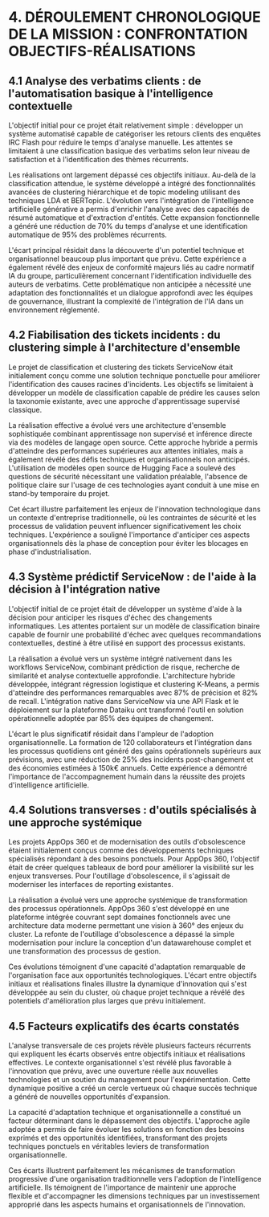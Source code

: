 # 4. DÉROULEMENT CHRONOLOGIQUE DE LA MISSION : CONFRONTATION OBJECTIFS-RÉALISATIONS

## 4.1 Analyse des verbatims clients : de l'automatisation basique à l'intelligence contextuelle

L'objectif initial pour ce projet était relativement simple : développer un système automatisé capable de catégoriser les retours clients des enquêtes IRC Flash pour réduire le temps d'analyse manuelle. Les attentes se limitaient à une classification basique des verbatims selon leur niveau de satisfaction et à l'identification des thèmes récurrents.

Les réalisations ont largement dépassé ces objectifs initiaux. Au-delà de la classification attendue, le système développé a intégré des fonctionnalités avancées de clustering hiérarchique et de topic modeling utilisant des techniques LDA et BERTopic. L'évolution vers l'intégration de l'intelligence artificielle générative a permis d'enrichir l'analyse avec des capacités de résumé automatique et d'extraction d'entités. Cette expansion fonctionnelle a généré une réduction de 70% du temps d'analyse et une identification automatique de 95% des problèmes récurrents.

L'écart principal résidait dans la découverte d'un potentiel technique et organisationnel beaucoup plus important que prévu. Cette expérience a également révélé des enjeux de conformité majeurs liés au cadre normatif IA du groupe, particulièrement concernant l'identification individuelle des auteurs de verbatims. Cette problématique non anticipée a nécessité une adaptation des fonctionnalités et un dialogue approfondi avec les équipes de gouvernance, illustrant la complexité de l'intégration de l'IA dans un environnement réglementé.

## 4.2 Fiabilisation des tickets incidents : du clustering simple à l'architecture d'ensemble

Le projet de classification et clustering des tickets ServiceNow était initialement conçu comme une solution technique ponctuelle pour améliorer l'identification des causes racines d'incidents. Les objectifs se limitaient à développer un modèle de classification capable de prédire les causes selon la taxonomie existante, avec une approche d'apprentissage supervisé classique.

La réalisation effective a évolué vers une architecture d'ensemble sophistiquée combinant apprentissage non supervisé et inférence directe via des modèles de langage open source. Cette approche hybride a permis d'atteindre des performances supérieures aux attentes initiales, mais a également révélé des défis techniques et organisationnels non anticipés. L'utilisation de modèles open source de Hugging Face a soulevé des questions de sécurité nécessitant une validation préalable, l'absence de politique claire sur l'usage de ces technologies ayant conduit à une mise en stand-by temporaire du projet.

Cet écart illustre parfaitement les enjeux de l'innovation technologique dans un contexte d'entreprise traditionnelle, où les contraintes de sécurité et les processus de validation peuvent influencer significativement les choix techniques. L'expérience a souligné l'importance d'anticiper ces aspects organisationnels dès la phase de conception pour éviter les blocages en phase d'industrialisation.

## 4.3 Système prédictif ServiceNow : de l'aide à la décision à l'intégration native

L'objectif initial de ce projet était de développer un système d'aide à la décision pour anticiper les risques d'échec des changements informatiques. Les attentes portaient sur un modèle de classification binaire capable de fournir une probabilité d'échec avec quelques recommandations contextuelles, destiné à être utilisé en support des processus existants.

La réalisation a évolué vers un système intégré nativement dans les workflows ServiceNow, combinant prédiction de risque, recherche de similarité et analyse contextuelle approfondie. L'architecture hybride développée, intégrant régression logistique et clustering K-Means, a permis d'atteindre des performances remarquables avec 87% de précision et 82% de recall. L'intégration native dans ServiceNow via une API Flask et le déploiement sur la plateforme Dataiku ont transformé l'outil en solution opérationnelle adoptée par 85% des équipes de changement.

L'écart le plus significatif résidait dans l'ampleur de l'adoption organisationnelle. La formation de 120 collaborateurs et l'intégration dans les processus quotidiens ont généré des gains opérationnels supérieurs aux prévisions, avec une réduction de 25% des incidents post-changement et des économies estimées à 150k€ annuels. Cette expérience a démontré l'importance de l'accompagnement humain dans la réussite des projets d'intelligence artificielle.

## 4.4 Solutions transverses : d'outils spécialisés à une approche systémique

Les projets AppOps 360 et de modernisation des outils d'obsolescence étaient initialement conçus comme des développements techniques spécialisés répondant à des besoins ponctuels. Pour AppOps 360, l'objectif était de créer quelques tableaux de bord pour améliorer la visibilité sur les enjeux transverses. Pour l'outillage d'obsolescence, il s'agissait de moderniser les interfaces de reporting existantes.

La réalisation a évolué vers une approche systémique de transformation des processus opérationnels. AppOps 360 s'est développé en une plateforme intégrée couvrant sept domaines fonctionnels avec une architecture data moderne permettant une vision à 360° des enjeux du cluster. La refonte de l'outillage d'obsolescence a dépassé la simple modernisation pour inclure la conception d'un datawarehouse complet et une transformation des processus de gestion.

Ces évolutions témoignent d'une capacité d'adaptation remarquable de l'organisation face aux opportunités technologiques. L'écart entre objectifs initiaux et réalisations finales illustre la dynamique d'innovation qui s'est développée au sein du cluster, où chaque projet technique a révélé des potentiels d'amélioration plus larges que prévu initialement.

## 4.5 Facteurs explicatifs des écarts constatés

L'analyse transversale de ces projets révèle plusieurs facteurs récurrents qui expliquent les écarts observés entre objectifs initiaux et réalisations effectives. Le contexte organisationnel s'est révélé plus favorable à l'innovation que prévu, avec une ouverture réelle aux nouvelles technologies et un soutien du management pour l'expérimentation. Cette dynamique positive a créé un cercle vertueux où chaque succès technique a généré de nouvelles opportunités d'expansion.

La capacité d'adaptation technique et organisationnelle a constitué un facteur déterminant dans le dépassement des objectifs. L'approche agile adoptée a permis de faire évoluer les solutions en fonction des besoins exprimés et des opportunités identifiées, transformant des projets techniques ponctuels en véritables leviers de transformation organisationnelle.

Ces écarts illustrent parfaitement les mécanismes de transformation progressive d'une organisation traditionnelle vers l'adoption de l'intelligence artificielle. Ils témoignent de l'importance de maintenir une approche flexible et d'accompagner les dimensions techniques par un investissement approprié dans les aspects humains et organisationnels de l'innovation.
